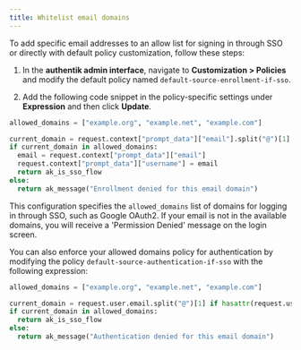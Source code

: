 ```yaml
---
title: Whitelist email domains
---
```


To add specific email addresses to an allow list for signing in through SSO or directly with default policy customization, follow these steps:

1. In the **authentik admin interface**, navigate to **Customization > Policies** and modify the default policy named `default-source-enrollment-if-sso`.

2. Add the following code snippet in the policy-specific settings under **Expression** and then click **Update**.

```python
allowed_domains = ["example.org", "example.net", "example.com"]

current_domain = request.context["prompt_data"]["email"].split("@")[1] if request.context.get("prompt_data", {}).get("email") else None
if current_domain in allowed_domains:
  email = request.context["prompt_data"]["email"]
  request.context["prompt_data"]["username"] = email
  return ak_is_sso_flow
else:
  return ak_message("Enrollment denied for this email domain")
```

This configuration specifies the `allowed_domains` list of domains for logging in through SSO, such as Google OAuth2. If your email is not in the available domains, you will receive a 'Permission Denied' message on the login screen.

You can also enforce your allowed domains policy for authentication by modifying the policy `default-source-authentication-if-sso` with the following expression:

```python
allowed_domains = ["example.org", "example.net", "example.com"]

current_domain = request.user.email.split("@")[1] if hasattr(request.user, 'email') and request.user.email else None
if current_domain in allowed_domains:
  return ak_is_sso_flow
else:
  return ak_message("Authentication denied for this email domain")
```
